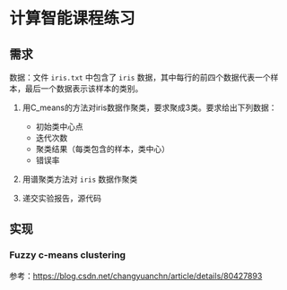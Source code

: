 # 计算智能课程练习

## 需求

数据：文件 `iris.txt` 中包含了 `iris` 数据，其中每行的前四个数据代表一个样本，最后一个数据表示该样本的类别。

1. 用C_means的方法对iris数据作聚类，要求聚成3类。要求给出下列数据：

    + 初始类中心点
    + 迭代次数
    + 聚类结果（每类包含的样本，类中心）
    + 错误率
2. 用谱聚类方法对 `iris` 数据作聚类
3. 递交实验报告，源代码

## 实现

### Fuzzy c-means clustering

参考：https://blog.csdn.net/changyuanchn/article/details/80427893


